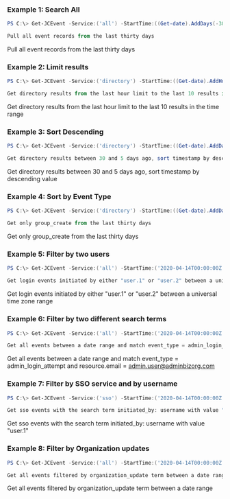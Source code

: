 ### Example 1: Search All

```powershell
PS C:\> Get-JCEvent -Service:('all') -StartTime:((Get-date).AddDays(-30))

Pull all event records from the last thirty days
```

Pull all event records from the last thirty days

### Example 2: Limit results

```powershell
PS C:\> Get-JCEvent -Service:('directory') -StartTime:((Get-date).AddHours(-1)) -Limit:('10')

Get directory results from the last hour limit to the last 10 results in the time range
```

Get directory results from the last hour limit to the last 10 results in the time range

### Example 3: Sort Descending

```powershell
PS C:\> Get-JCEvent -Service:('directory') -StartTime:((Get-date).AddDays(-30)) -Sort:("DESC") -EndTime:((Get-date).AddDays(-5))

Get directory results between 30 and 5 days ago, sort timestamp by descending value
```

Get directory results between 30 and 5 days ago, sort timestamp by descending value

### Example 4: Sort by Event Type

```powershell
PS C:\> Get-JCEvent -Service:('directory') -StartTime:((Get-date).AddDays(-30)) -Limit:('10') -searchTermAnd:@{"event_type" = "group_create"}

Get only group_create from the last thirty days
```

Get only group_create from the last thirty days

### Example 5: Filter by two users

```powershell
PS C:\> Get-JCEvent -Service:('all') -StartTime:('2020-04-14T00:00:00Z') -EndTime:('2020-04-20T23:00:00Z') -SearchTermOr @{"initiated_by.username" = @("user.1", "user.2")}

Get login events initiated by either "user.1" or "user.2" between a universal time zone range
```

Get login events initiated by either "user.1" or "user.2" between a universal time zone range

### Example 6: Filter by two different search terms

```powershell
PS C:\> Get-JCEvent -Service:('all') -StartTime:('2020-04-14T00:00:00Z') -EndTime:('2020-04-20T23:00:00Z') -SearchTermAnd @{"event_type" = "admin_login_attempt"; "resource.email" = "admin.user@adminbizorg.com"}

Get all events between a date range and match event_type = admin_login_attempt and resource.email = admin.user@adminbizorg.com
```

Get all events between a date range and match event_type = admin_login_attempt and resource.email = admin.user@adminbizorg.com

### Example 7: Filter by SSO service and by username

```powershell
PS C:\> Get-JCEvent -Service:('sso') -StartTime:('2020-04-14T00:00:00Z')  -EndTime:('2020-04-20T23:00:00Z') -SearchTermAnd @{"initiated_by.username" = "user.1"}

Get sso events with the search term initiated_by: username with value "user.1"
```

Get sso events with the search term initiated_by: username with value "user.1"

### Example 8: Filter by Organization updates

```powershell
PS C:\> Get-JCEvent -Service:('all') -StartTime:('2020-04-14T00:00:00Z') -EndTime:('2020-04-20T23:00:00Z') -SearchTermAnd @{"event_type" = "organization_update"}

Get all events filtered by organization_update term between a date range
```

Get all events filtered by organization_update term between a date range

